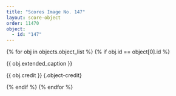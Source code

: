 ```yaml
---
title: "Scores Image No. 147"
layout: score-object
order: 11470
object:
  - id: "147"
---
```


{% for obj in objects.object_list %}
{% if obj.id == object[0].id %}

{{ obj.extended_caption }}

{{ obj.credit }} {.object-credit}

{% endif %}
{% endfor %}
